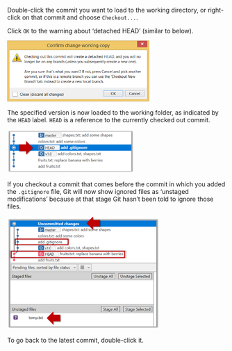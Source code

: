 Double-click the commit you want to load to the working directory, or right-click on that commit and choose `Checkout...`.

Click `OK` to the warning about ‘detached HEAD’ (similar to below).

<img src="images/warning.png" height="140" />
<p/>

The specified version is now loaded to the working folder, as indicated by the `HEAD` label. `HEAD` is a reference to the currently checked out commit.

<img src="images/sourcetree_4.png" height="100" />
<p/>

If you checkout a commit that comes before the commit in which you added the `.gitignore` file, Git will now show ignored files as ‘unstaged modifications’ because at that stage Git hasn’t been told to ignore those files.

<img src="images/sourcetree_5.png" height="260" />
<p/>

To go back to the latest commit, double-click it.
